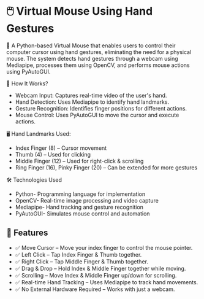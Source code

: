 
# 🖱️ Virtual Mouse Using Hand Gestures
🚀 A Python-based Virtual Mouse that enables users to control their computer cursor using hand gestures, eliminating the need for a physical mouse. The system detects hand gestures through a webcam using Mediapipe, processes them using OpenCV, and performs mouse actions using PyAutoGUI.


📸 How It Works?
-  Webcam Input: Captures real-time video of the user's hand.
-  Hand Detection: Uses Mediapipe to identify hand landmarks.
-  Gesture Recognition: Identifies finger positions for different actions.
-  Mouse Control: Uses PyAutoGUI to move the cursor and execute actions.

🖥️ Hand Landmarks Used:
- Index Finger (8) – Cursor movement
- Thumb (4) – Used for clicking
- Middle Finger (12) – Used for right-click & scrolling
- Ring Finger (16), Pinky Finger (20) – Can be extended for more gestures


🛠️ Technologies Used

- Python-	Programming language for implementation
- OpenCV-	Real-time image processing and video capture
- Mediapipe-	Hand tracking and gesture recognition
- PyAutoGUI-	Simulates mouse control and automation


## 📌 Features
- ✅ Move Cursor – Move your index finger to control the mouse pointer.
- ✅ Left Click – Tap Index Finger & Thumb together.
- ✅ Right Click – Tap Middle Finger & Thumb together.
- ✅ Drag & Drop – Hold Index & Middle Finger together while moving.
- ✅ Scrolling – Move Index & Middle Finger up/down for scrolling.
- ✅ Real-time Hand Tracking – Uses Mediapipe to track hand movements.
- ✅ No External Hardware Required – Works with just a webcam.
